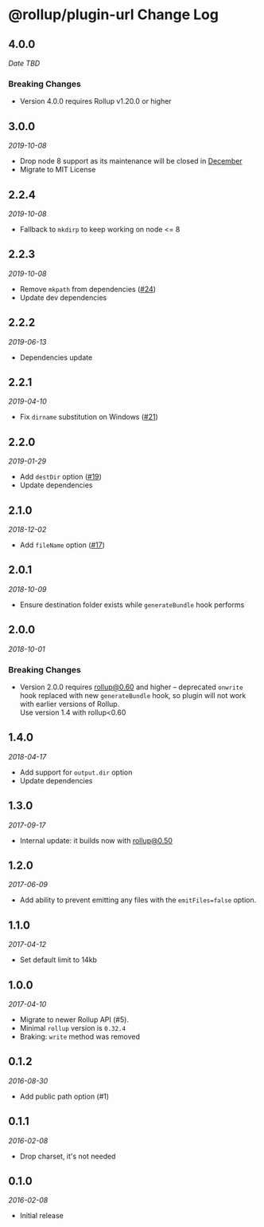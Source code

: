 # @rollup/plugin-url Change Log

## 4.0.0

_Date TBD_

### Breaking Changes

- Version 4.0.0 requires Rollup v1.20.0 or higher

## 3.0.0

_2019-10-08_

- Drop node 8 support as its maintenance will be closed in [December](https://github.com/nodejs/Release#release-schedule)
- Migrate to MIT License

## 2.2.4

_2019-10-08_

- Fallback to `mkdirp` to keep working on node <= 8

## 2.2.3

_2019-10-08_

- Remove `mkpath` from dependencies ([#24](https://github.com/rollup/rollup-plugin-url/pull/24))
- Update dev dependencies

## 2.2.2

_2019-06-13_

- Dependencies update

## 2.2.1

_2019-04-10_

- Fix `dirname` substitution on Windows ([#21](https://github.com/rollup/rollup-plugin-url/pull/21))

## 2.2.0

_2019-01-29_

- Add `destDir` option ([#19](https://github.com/rollup/rollup-plugin-url/pull/19))
- Update dependencies

## 2.1.0

_2018-12-02_

- Add `fileName` option ([#17](https://github.com/rollup/rollup-plugin-url/pull/17))

## 2.0.1

_2018-10-09_

- Ensure destination folder exists while `generateBundle` hook performs

## 2.0.0

_2018-10-01_

### Breaking Changes

- Version 2.0.0 requires rollup@0.60 and higher – deprecated `onwrite` hook replaced with new `generateBundle` hook, so plugin will not work with earlier versions of Rollup.  
  Use version 1.4 with rollup<0.60

## 1.4.0

_2018-04-17_

- Add support for `output.dir` option
- Update dependencies

## 1.3.0

_2017-09-17_

- Internal update: it builds now with rollup@0.50

## 1.2.0

_2017-06-09_

- Add ability to prevent emitting any files with the `emitFiles=false` option.

## 1.1.0

_2017-04-12_

- Set default limit to 14kb

## 1.0.0

_2017-04-10_

- Migrate to newer Rollup API (#5).
- Minimal `rollup` version is `0.32.4`
- Braking: `write` method was removed

## 0.1.2

_2016-08-30_

- Add public path option (#1)

## 0.1.1

_2016-02-08_

- Drop charset, it's not needed

## 0.1.0

_2016-02-08_

- Initial release
